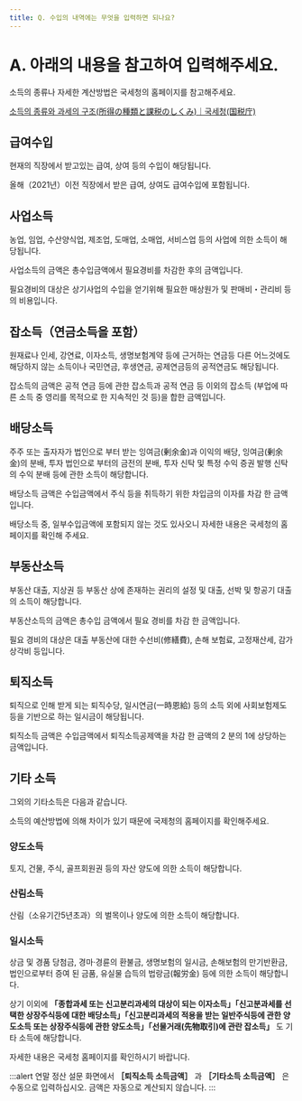 ```yaml
---
title: Q. 수입의 내역에는 무엇을 입력하면 되나요?
---
```

# A. 아래의 내용을 참고하여 입력해주세요.

소득의 종류나 자세한 계산방법은 국세청의 홈페이지를 참고해주세요.

[소득의 종류와 과세의 구조(所得の種類と課税のしくみ)｜국세청(国税庁)](https://www.nta.go.jp/taxes/shiraberu/taxanswer/shotoku/shoto319.htm)

## 급여수입

현재의 직장에서 받고있는 급여, 상여 등의 수입이 해당됩니다.

올해（2021년）이전 직장에서 받은 급여, 상여도 급여수입에 포함됩니다.

## 사업소득

농업, 임업, 수산양식업, 제조업, 도매업, 소매업, 서비스업 등의 사업에 의한 소득이 해당됩니다.

사업소득의 금액은 총수입금액에서 필요경비를 차감한 후의 금액입니다.

필요경비의 대상은 상기사업의 수입을 얻기위해 필요한 매상원가 및 판매비・관리비 등의 비용입니다.

## 잡소득（연금소득을 포함）

원재료나 인세, 강연료, 이자소득, 생명보험계약 등에 근거하는 연금등 다른 어느것에도 해당하지 않는 소득이나 국민연금, 후생연금, 공제연금등의 공적연금도 해당됩니다.

잡소득의 금액은 공적 연금 등에 관한 잡소득과 공적 연금 등 이외의 잡소득 (부업에 따른 소득 중 영리를 목적으로 한 지속적인 것 등)을 합한 금액입니다.

## 배당소득

주주 또는 출자자가 법인으로 부터 받는 잉여금(剰余金)과 이익의 배당, 잉여금(剰余金)의 분배, 투자 법인으로 부터의 금전의 분배, 투자 신탁 및 특정 수익 증권 발행 신탁의 수익 분배 등에 관한 소득이 해당합니다.

배당소득 금액은 수입금액에서 주식 등을 취득하기 위한 차입금의 이자를 차감 한 금액입니다.

배당소득 중, 일부수입금액에 포함되지 않는 것도 있사오니 자세한 내용은 국세청의 홈페이지를 확인해 주세요.

## 부동산소득

부동산 대출, 지상권 등 부동산 상에 존재하는 권리의 설정 및 대출, 선박 및 항공기 대출의 소득이 해당합니다.

부동산소득의 금액은 총수입 금액에서 필요 경비를 차감 한 금액입니다.

필요 경비의 대상은 대출 부동산에 대한 수선비(修繕費), 손해 보험료, 고정재산세, 감가상각비 등입니다.

## 퇴직소득

퇴직으로 인해 받게 되는 퇴직수당, 일시연금(一時恩給) 등의 소득 외에 사회보험제도 등을 기반으로 하는 일시금이 해당됩니다.

퇴직소득 금액은 수입금액에서 퇴직소득공제액을 차감 한 금액의 2 분의 1에 상당하는 금액입니다.

## 기타 소득

그외의 기타소득은 다음과 같습니다.

소득의 예산방법에 의해 차이가 있기 때문에 국제청의 홈페이지를 확인해주세요.

### 양도소득

토지, 건물, 주식, 골프회원권 등의 자산 양도에 의한 소득이 해당합니다.

### 산림소득

산림（소유기간5년초과）의 벌목이나 양도에 의한 소득이 해당합니다.

### 일시소득

상금 및 경품 당첨금, 경마·경륜의 환불금, 생명보험의 일시금, 손해보험의 만기반환금, 법인으로부터 증여 된 금품, 유실물 습득의 법랑금(報労金) 등에 의한 소득이 해당합니다.

상기 이외에 **「종합과세 또는 신고분리과세의 대상이 되는 이자소득」「신고분과세를 선택한 상장주식등에 대한 배당소득」「신고분리과세의 적용을 받는 일반주식등에 관한 양도소득 또는 상장주식등에 관한 양도소득」「선물거래(先物取引)에 관란 잡소득」** 도 기타 소득에 해당합니다.

자세한 내용은 국세청 홈페이지를 확인하시기 바랍니다.

:::alert
연말 정산 설문 화면에서 **［퇴직소득 소득금액］** 과 **［기타소득 소득금액］** 은 수동으로 입력하십시오.
금액은 자동으로 계산되지 않습니다.
:::

